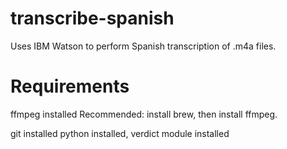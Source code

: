 # transcribe-spanish
Uses IBM Watson to perform Spanish transcription of .m4a files.

# Requirements
ffmpeg installed
Recommended: install brew, then install ffmpeg.

git installed
python installed, verdict module installed
